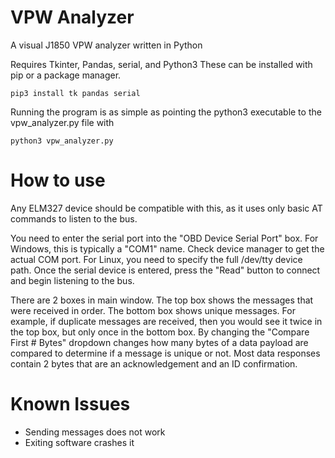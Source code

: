# VPW Analyzer
A visual J1850 VPW analyzer written in Python

Requires Tkinter, Pandas, serial, and Python3
These can be installed with pip or a package manager.
```
pip3 install tk pandas serial
```

Running the program is as simple as pointing the python3 executable to the vpw_analyzer.py file with 
```
python3 vpw_analyzer.py
```
# How to use
Any ELM327 device should be compatible with this, as it uses only basic AT commands to listen to the bus. 

You need to enter the serial port into the "OBD Device Serial Port" box. For Windows, this is typically a "COM1" name. Check device manager to get the actual COM port.
For Linux, you need to specify the full /dev/tty device path. 
Once the serial device is entered, press the "Read" button to connect and begin listening to the bus.

There are 2 boxes in main window. The top box shows the messages that were received in order. The bottom box shows unique messages. For example, if duplicate messages are received, then you would see it twice in the top box, but only once in the bottom box. By changing the "Compare First # Bytes" dropdown changes how many bytes of a data payload are compared to determine if a message is unique or not. Most data responses contain 2 bytes that are an acknowledgement and an ID confirmation.

# Known Issues
- Sending messages does not work
- Exiting software crashes it

